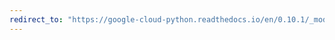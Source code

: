 ```yaml
---
redirect_to: "https://google-cloud-python.readthedocs.io/en/0.10.1/_modules/gcloud/storage/connection.html"
---
```

